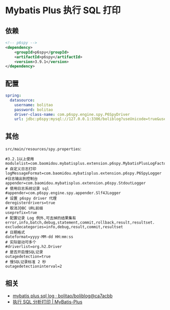 # Mybatis Plus 执行 SQL 打印

## 依赖

``` xml
<!-- p6spy -->
<dependency>
    <groupId>p6spy</groupId>
    <artifactId>p6spy</artifactId>
    <version>3.9.1</version>
</dependency>
```

## 配置

``` yml
spring:
  datasource:
    username: bolitao
    password: bolitao
    driver-class-name: com.p6spy.engine.spy.P6SpyDriver
    url: jdbc:p6spy:mysql://127.0.0.1:3306/boliblog?useUnicode=true&useSSL=false&characterEncoding=utf8&serverTimezone=Asia/Shanghai
```

## 其他

`src/main/resources/spy.properties`:

``` properties
#3.2.1以上使用
modulelist=com.baomidou.mybatisplus.extension.p6spy.MybatisPlusLogFactory,com.p6spy.engine.outage.P6OutageFactory
# 自定义日志打印
logMessageFormat=com.baomidou.mybatisplus.extension.p6spy.P6SpyLogger
#日志输出到控制台
appender=com.baomidou.mybatisplus.extension.p6spy.StdoutLogger
# 使用日志系统记录 sql
#appender=com.p6spy.engine.spy.appender.Slf4JLogger
# 设置 p6spy driver 代理
deregisterdrivers=true
# 取消JDBC URL前缀
useprefix=true
# 配置记录 Log 例外,可去掉的结果集有error,info,batch,debug,statement,commit,rollback,result,resultset.
excludecategories=info,debug,result,commit,resultset
# 日期格式
dateformat=yyyy-MM-dd HH:mm:ss
# 实际驱动可多个
#driverlist=org.h2.Driver
# 是否开启慢SQL记录
outagedetection=true
# 慢SQL记录标准 2 秒
outagedetectioninterval=2
```

## 相关

- [mybatis plus sql log · bolitao/boliblog@ca7acbb](https://github.com/bolitao/boliblog/commit/ca7acbb8c2642f8ff1650a5e9ce3bece7dbaf232)
- [执行 SQL 分析打印 | MyBatis-Plus](https://baomidou.com/guide/p6spy.html)
